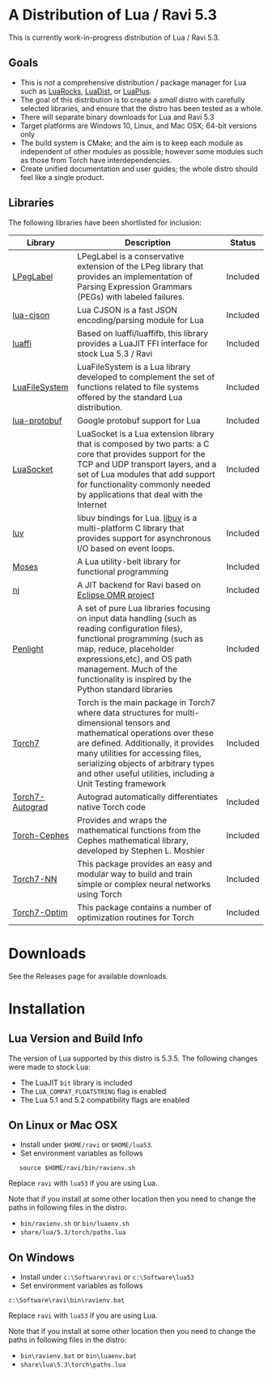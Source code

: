 # A Distribution of Lua / Ravi 5.3

This is currently work-in-progress distribution of Lua / Ravi 5.3.

## Goals

* This is *not* a comprehensive distribution / package manager for Lua such as [LuaRocks](https://luarocks.org/), [LuaDist](http://luadist.org/), or [LuaPlus](https://github.com/jjensen/luaplus51-all).
* The goal of this distribution is to create a *small* distro with carefully selected libraries, and ensure that the distro has been tested as a whole.
* There will separate binary downloads for Lua and Ravi 5.3
* Target platforms are Windows 10, Linux, and Mac OSX; 64-bit versions only
* The build system is CMake; and the aim is to keep each module as independent of other modules as possible; however some modules such as those from Torch have interdependencies.
* Create unified documentation and user guides; the whole distro should feel like a single product.

## Libraries 

The following libraries have been shortlisted for inclusion:

Library | Description | Status
--- | --- | ---
[LPegLabel](https://github.com/dibyendumajumdar/ravi-lpeglabel) | LPegLabel is a conservative extension of the LPeg library that provides an implementation of Parsing Expression Grammars (PEGs) with labeled failures. | Included  
[lua-cjson](https://github.com/dibyendumajumdar/ravi-cjson) | Lua CJSON is a fast JSON encoding/parsing module for Lua | Included
[luaffi](https://github.com/dibyendumajumdar/ravi-ffi) | Based on luaffi/luaffifb, this library provides a LuaJIT FFI interface for stock Lua 5.3 / Ravi | Included
[LuaFileSystem](https://github.com/dibyendumajumdar/ravi-filesystem) | LuaFileSystem is a Lua library developed to complement the set of functions related to file systems offered by the standard Lua distribution.  | Included
[lua-protobuf](https://github.com/dibyendumajumdar/ravi-protobuf) | Google protobuf support for Lua | Included
[LuaSocket](https://github.com/dibyendumajumdar/ravi-luasocket) | LuaSocket is a Lua extension library that is composed by two parts: a C core that provides support for the TCP and UDP transport layers, and a set of Lua modules that add support for functionality commonly needed by applications that deal with the Internet | Included 
[luv](https://github.com/dibyendumajumdar/ravi-libuv-luv) | libuv bindings for Lua. [libuv](https://github.com/libuv/libuv) is a multi-platform C library that provides support for asynchronous I/O based on event loops. | Included
[Moses](https://github.com/dibyendumajumdar/ravi-moses) | A Lua utility-belt library for functional programming | Included
[nj](https://github.com/dibyendumajumdar/nj) | A JIT backend for Ravi based on [Eclipse OMR project](https://github.com/eclipse/omr) | Included
[Penlight](https://github.com/dibyendumajumdar/ravi-penlight) | A set of pure Lua libraries focusing on input data handling (such as reading configuration files), functional programming (such as map, reduce, placeholder expressions,etc), and OS path management. Much of the functionality is inspired by the Python standard libraries | Included
[Torch7](https://github.com/dibyendumajumdar/ravi-torch7) | Torch is the main package in Torch7 where data structures for multi-dimensional tensors and mathematical operations over these are defined. Additionally, it provides many utilities for accessing files, serializing objects of arbitrary types and other useful utilities, including a Unit Testing framework | Included
[Torch7-Autograd](https://github.com/dibyendumajumdar/ravi-torch7-autograd) | Autograd automatically differentiates native Torch code | Included
[Torch-Cephes](https://github.com/deepmind/torch-cephes) | Provides and wraps the mathematical functions from the Cephes mathematical library, developed by Stephen L. Moshier | Included
[Torch7-NN](https://github.com/dibyendumajumdar/ravi-torch7-nn) | This package provides an easy and modular way to build and train simple or complex neural networks using Torch | Included
[Torch7-Optim](https://github.com/dibyendumajumdar/ravi-torch7-optim) | This package contains a number of optimization routines for  Torch | Included


# Downloads

See the Releases page for available downloads. 

# Installation

## Lua Version and Build Info
The version of Lua supported by this distro is 5.3.5. The following changes were made to stock Lua:

- The LuaJIT `bit` library is included
- The `LUA_COMPAT_FLOATSTRING` flag is enabled
- The Lua 5.1 and 5.2 compatibility flags are enabled

## On Linux or Mac OSX

* Install under `$HOME/ravi` or `$HOME/lua53`. 
* Set environment variables as follows
```
   source $HOME/ravi/bin/ravienv.sh
```
Replace `ravi` with `lua53` if you are using Lua.

Note that if you install at some other location then you need to change the paths in following files in the distro:

* `bin/ravienv.sh` or `bin/luaenv.sh`
* `share/lua/5.3/torch/paths.lua`

## On Windows

* Install under `c:\Software\ravi` or `c:\Software\lua53`
* Set environment variables as follows
```
c:\Software\ravi\bin\ravienv.bat
```
Replace `ravi` with `lua53` if you are using Lua.

Note that if you install at some other location then you need to change the paths in following files in the distro:

* `bin\ravienv.bat` or `bin\luaenv.bat`
* `share\lua\5.3\torch\paths.lua`

